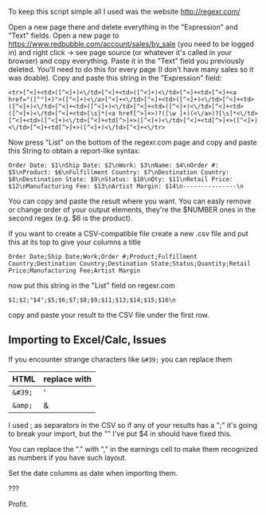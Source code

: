 To keep this script simple all I used was the website http://regexr.com/ 

Open a new page there and delete everything in the "Expression" and "Text" fields. 
Open a new page to https://www.redbubble.com/account/sales/by_sale (you need to be logged in) and right click -> see page source (or whatever it's called in your browser) and copy everything. Paste it in the "Text" field you previously deleted. You'll need to do this for every page (I don't have many sales so it was doable). Copy and paste this string in the "Expression" field:
```
<tr>[^<]+<td>([^<]+)<\/td>[^<]+<td>([^<]+)<\/td>[^<]+<td>[^<]+<a href="([^"]+)">([^<]+)<\/a>[^<]+<\/td>[^<]+<td>([^<]+)<\/td>[^<]+<td>([^<]+)<\/td>[^<]+<td>([^<]+)<\/td>[^<]+<td>([^<]+)<\/td>[^<]+<td>([^<]+)<\/td>[^<]+<td>[\s]*(<a href[^>]+>)?([\w ]+)(<\/a>)?[\s]*<\/td>[^<]+<td>([^<]+)<\/td>[^<]+<td[^>]+>([^<]+)<\/td>[^<]+<td[^>]+>([^<]+)<\/td>[^<]+<td[^>]+>([^<]+)<\/td>[^<]+<\/tr>
```
Now press "List" on the bottom of the regexr.com page and copy and paste this String to obtain a report-like syntax:
```
Order Date: $1\nShip Date: $2\nWork: $3\nName: $4\nOrder #: $5\nProduct: $6\nFulfillment Country: $7\nDestination Country: $8\nDestination State: $9\nStatus: $10\nQty: $11\nRetail Price: $12\nManufacturing Fee: $13\nArtist Margin: $14\n---------------\n
```
You can copy and paste the result where you want. You can easly remove or change order of your output elements, they're the $NUMBER ones in the second regex (e.g. $6 is the product).

If you want to create a CSV-compatible file create a new .csv file and put this at its top to give your columns a title
```
Order Date;Ship Date;Work;Order #;Product;Fulfillment Country;Destination Country;Destination State;Status;Quantity;Retail Price;Manufacturing Fee;Artist Margin
```
now put this string in the "List" field on regexr.com
```
$1;$2;"$4";$5;$6;$7;$8;$9;$11;$13;$14;$15;$16\n
```
copy and paste your result to the CSV file under the first row. 

## Importing to Excel/Calc, Issues

If you encounter strange characters like `&#39;` you can replace them 

| HTML | replace with |
| --- | --- |
| `&#39;` | ' |
| `&amp;` | & | 

I used ; as separators in the CSV so if any of your results has a ";" it's going to break your import, but the "" I've put $4 in should have fixed this.

You can replace the "." with "," in the earnings cell to make them recognized as numbers if you have such layout.

Set the date columns as date when importing them.

???

Profit.



